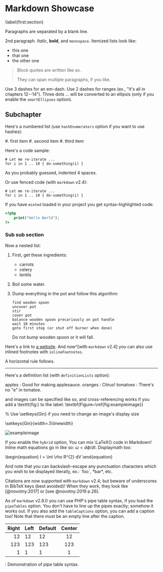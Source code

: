 # Markdown Showcase
\label{first:section}

Paragraphs are separated by a blank line. 

2nd paragraph. *Italic*, **bold**, and `monospace`. Itemized lists
look like:

* this one
* that one
* the other one

> Block quotes are
> written like so.
>
> They can span multiple paragraphs,
> if you like.

Use 3 dashes for an em-dash. Use 2 dashes for ranges (ex., "it's all
in chapters 12--14"). Three dots ... will be converted to an ellipsis (only if you enable the `smartEllipses` option).


## Subchapter
Here's a numbered list (use `hashEnumerators` option if you want to use hashes):

#. first item
#. second item
#. third item

Here's a code sample:

    # Let me re-iterate ...
    for i in 1 .. 10 { do-something(i) }

As you probably guessed, indented 4 spaces. 

Or use fenced code (with `markdown` v2.4):

~~~~
# Let me re-iterate ...
for i in 1 .. 10 { do-something(i) }
~~~~

If you have `minted` loaded in your project you get syntax-highlighted code:

~~~~php
<?php
    print("Hello World");
?>
~~~~

### Sub sub section ###

Now a nested list:

 1. First, get these ingredients:

      * carrots
      * celery
      * lentils

 2. Boil some water.

 3. Dump everything in the pot and follow
    this algorithm:

        find wooden spoon
        uncover pot
        stir
        cover pot
        balance wooden spoon precariously on pot handle
        wait 10 minutes
        goto first step (or shut off burner when done)

    Do not bump wooden spoon or it will fall.

Here's a link to [a website](http://foo.bar).  And now^[with `markdown` v2.4] you can also use inlined footnotes with `inlineFootnotes`.


A horizontal rule follows.

***

Here's a definition list (with `definitionLists` option):

apples
  : Good for making applesauce.
oranges
  : Citrus!
tomatoes
  : There's no "e" in tomatoe.

and images can be specified like so, and cross-referencing works if you add a \texttt{fig:} to the label: \textbf{Figure~\ref{fig:exampleimage}}

% Use \setkeys{Gin} if you need to change an image's display size

\setkeys{Gin}{width=.5\linewidth}

![exampleimage](example-image.jpg "An exemplary image")

If you enable the `hybrid` option, You can mix \LaTeX{} code in Markdown! Inline math equations go in like so: $\omega = d\phi / dt$. Displaymath too:

\begin{equation}
I = \int \rho R^{2} dV
\end{equation}

And note that you can backslash-escape any punctuation characters
which you wish to be displayed literally, ex.: \`foo\`, \*bar\*, etc.

Citations are now supported with `markdown` v2.4; but beware of underscores in BibTeX keys (best avoided)! 
When they work, they look like [@novotny:2017] or [see @novotny:2019 p.26]. 

As of `markdown` v2.8.0 you can use PHP's pipe table syntax, if you load the `pipeTables` option. You don't have to line up the pipes exactly; somehow it works out. If you also add the `tableCaptions` option, you can add a caption too! Note that there must be an empty line after the caption.


| Right | Left | Default | Center |
|------:|:-----|---------|:------:| 
|  12   |  12  |  12     |   12   | 
| 123   |  123 |   123   |  123   | 
|   1   |    1 |     1   |    1   | 

  : Demonstration of pipe table syntax.
